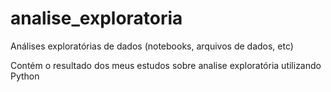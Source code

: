 # analise_exploratoria
Análises exploratórias de dados (notebooks, arquivos de dados, etc)

Contém o resultado dos meus estudos sobre analise exploratória utilizando Python

